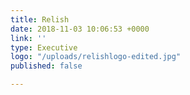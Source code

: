 ```yaml
---
title: Relish
date: 2018-11-03 10:06:53 +0000
link: ''
type: Executive
logo: "/uploads/relishlogo-edited.jpg"
published: false

---
```


